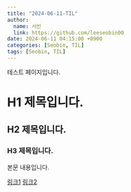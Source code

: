 ```yaml
---
title: "2024-06-11-TIL"
author:
  name: 서빈
  link: https://github.com/leeseobin00
date: 2024-06-11 04:15:00 +0900
categories: [Seobin, TIL]
tags: [Seobin, TIL]
---
```


테스트 페이지입니다.
# H1 제목입니다.
## H2 제목입니다.
### H3 제목입니다.

본문 내용입니다.

[링크1](https://www.naver.com)
[링크2](https://www.google.com)
